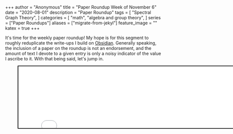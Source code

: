 +++
author = "Anonymous"
title = "Paper Roundup Week of November 6"
date = "2020-08-01"
description = "Paper Roundup"
tags = [
    "Spectral Graph Theory",
]
categories = [
    "math",
    "algebra and group theory",
]
series = ["Paper Roundups"]
aliases = ["migrate-from-jekyl"]
feature_image = ""
katex = true
+++


It's time for the weekly paper roundup! My hope is for this segment to roughly reduplicate the write-ups I build on [Obsidian](https://obsidian.md/). Generally speaking, the inclusion of a paper on the roundup is not an endorsement, and the amount of text I devote to a given entry is only a noisy indicator of the value I ascribe to it. With that being said, let's jump in.


<figure>
<iframe seamless src="/html_elements/paper_digest_Oct16.html" style="width:700px; height:200px; border: 2px solid black"></iframe>
</figure>
            




